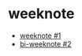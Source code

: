 # weeknote

- [weeknote #1](https://github.com/sofiaboulaarab/weeknote/blob/master/weeknote%20%231.md)
- [bi-weeknote #2](https://github.com/sofiaboulaarab/weeknote/blob/master/weeknote%20%231.md)
